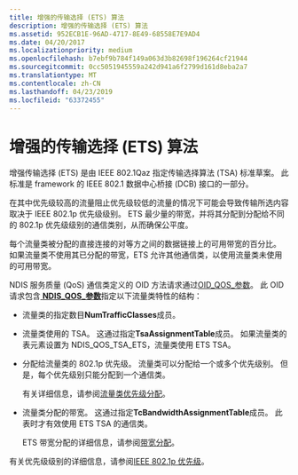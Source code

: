 ```yaml
---
title: 增强的传输选择 (ETS) 算法
description: 增强的传输选择 (ETS) 算法
ms.assetid: 952ECB1E-96AD-4717-8E49-68558E7E9AD4
ms.date: 04/20/2017
ms.localizationpriority: medium
ms.openlocfilehash: b7ebf9b784f149a063d3b82698f196264cf21944
ms.sourcegitcommit: 0cc5051945559a242d941a6f2799d161d8eba2a7
ms.translationtype: MT
ms.contentlocale: zh-CN
ms.lasthandoff: 04/23/2019
ms.locfileid: "63372455"
---
```

# <a name="enhanced-transmission-selection-ets-algorithm"></a>增强的传输选择 (ETS) 算法


增强传输选择 (ETS) 是由 IEEE 802.1Qaz 指定传输选择算法 (TSA) 标准草案。 此标准是 framework 的 IEEE 802.1 数据中心桥接 (DCB) 接口的一部分。

在其中优先级较高的流量阻止优先级较低的流量的情况下可能会导致传输所选内容取决于 IEEE 802.1p 优先级级别。 ETS 最少量的带宽，并将其分配到分配给不同的 802.1p 优先级级别的通信类别，从而确保公平度。

每个流量类被分配的直接连接的对等方之间的数据链接上的可用带宽的百分比。 如果流量类不使用其已分配的带宽，ETS 允许其他通信类，以使用流量类未使用的可用带宽。

NDIS 服务质量 (QoS) 通信类定义的 OID 方法请求通过[OID\_QOS\_参数](https://msdn.microsoft.com/library/windows/hardware/hh451835)。 此 OID 请求包含[ **NDIS\_QOS\_参数**](https://msdn.microsoft.com/library/windows/hardware/hh451640)指定以下流量类特性的结构：

-   流量类的指定数目**NumTrafficClasses**成员。

-   流量类使用的 TSA。 这通过指定**TsaAssignmentTable**成员。 如果流量类的表元素设置为 NDIS\_QOS\_TSA\_ETS，流量类使用 ETS TSA。

-   分配给流量类的 802.1p 优先级。 流量类可以分配给一个或多个优先级别。 但是，每个优先级别只能分配到一个通信类。

    有关详细信息，请参阅[流量类优先级分配](traffic-class-priority-assignment.md)。

-   流量类分配的带宽。 这通过指定**TcBandwidthAssignmentTable**成员。 此表时才有效使用 ETS TSA 的通信类。

    ETS 带宽分配的详细信息，请参阅[带宽分配](bandwidth-allocation.md)。

有关优先级级别的详细信息，请参阅[IEEE 802.1p 优先级](ieee-802-1p-priority-levels.md)。

 

 





